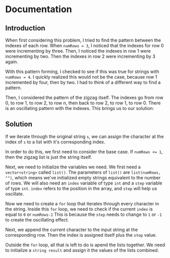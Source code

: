 # Documentation

## Introduction

When first considering this problem, I tried to find the pattern between the indexes of each row. When ```numRows = 3```, I noticed that the indexes for row 0 were incrementing by three. Then, I noticed the indexes in row 1 were incrementing by two. Then the indexes in row 2 were incrementing by 3 again. 

With this pattern forming, I checked to see if this was true for strings with ```numRows = 4```. I quickly realized this would not be the case, because row 1 incremented by four, then by two. I had to think of a different way to find a pattern. 

Then, I considered the pattern of the zigzag itself. The indexes go from row 0, to row 1, to row 2, to row n, then back to row 2, to row 1, to row 0. There is an oscillating pattern with the indexes. This brings us to our solution:

## Solution

If we iterate through the original string ```s```, we can assign the character at the index of ```s``` to a list with it's corresponding index. 

In order to do this, we first need to consider the base case. If ```numRows <= 1```, then the zigzag list is just the string itself. 

Next, we need to initialize the variables we need. We first need a ```vector<string>``` called ```list()```. The parameters of ```list()``` are ```list(numRows, "")```, which means we've initialized empty strings equivalent to the number of rows. We will also need an ```index``` variable of type ```int``` and a ```step``` variable of type ```int```. ```index``` refers to the position in the array, and ```step``` will help us oscillate. 

Now we need to create a ```for``` loop that iterates through every character in the string. Inside this ```for``` loop, we need to check if the current ```index``` is equal to ```0``` or ```numRows-1``` This is because the ```step``` needs to change to ```1``` or ```-1``` to create the oscillating effect. 

Next, we append the current character to the input string at the corresponding row. Then the index is assigned itself plus the ```step``` value. 

Outside the ```for``` loop, all that is left to do is apend the lists together. We need to initialize a ```string result``` and assign it the values of the lists combined. 


